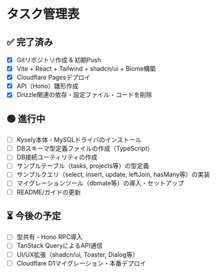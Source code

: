 # タスク管理表

## ✅ 完了済み

- [x] Gitリポジトリ作成 & 初期Push
- [x] Vite + React + Tailwind + shadcn/ui + Biome構築
- [x] Cloudflare Pagesデプロイ
- [x] API（Hono）雛形作成
- [x] Drizzle関連の依存・設定ファイル・コードを削除

## 🟢 進行中

- [ ] Kysely本体・MySQLドライバのインストール
- [ ] DBスキーマ型定義ファイルの作成（TypeScript）
- [ ] DB接続ユーティリティの作成
- [ ] サンプルテーブル（tasks, projects等）の型定義
- [ ] サンプルクエリ（select, insert, update, leftJoin, hasMany等）の実装
- [ ] マイグレーションツール（dbmate等）の導入・セットアップ
- [ ] README/ガイドの更新

## ⏳ 今後の予定

- [ ] 型共有・Hono RPC導入
- [ ] TanStack QueryによるAPI通信
- [ ] UI/UX拡張（shadcn/ui, Toaster, Dialog等）
- [ ] Cloudflare D1マイグレーション・本番デプロイ 